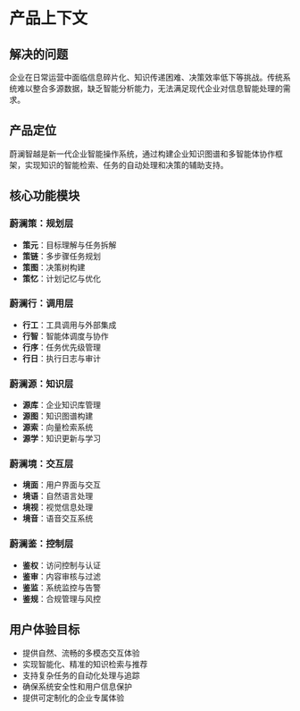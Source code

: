 # 产品上下文

## 解决的问题
企业在日常运营中面临信息碎片化、知识传递困难、决策效率低下等挑战。传统系统难以整合多源数据，缺乏智能分析能力，无法满足现代企业对信息智能处理的需求。

## 产品定位
蔚澜智越是新一代企业智能操作系统，通过构建企业知识图谱和多智能体协作框架，实现知识的智能检索、任务的自动处理和决策的辅助支持。

## 核心功能模块

### 蔚澜策：规划层
- **策元**：目标理解与任务拆解
- **策链**：多步骤任务规划
- **策图**：决策树构建
- **策忆**：计划记忆与优化

### 蔚澜行：调用层
- **行工**：工具调用与外部集成
- **行智**：智能体调度与协作
- **行序**：任务优先级管理
- **行日**：执行日志与审计

### 蔚澜源：知识层
- **源库**：企业知识库管理
- **源图**：知识图谱构建
- **源索**：向量检索系统
- **源学**：知识更新与学习

### 蔚澜境：交互层
- **境面**：用户界面与交互
- **境语**：自然语言处理
- **境视**：视觉信息处理
- **境音**：语音交互系统

### 蔚澜鉴：控制层
- **鉴权**：访问控制与认证
- **鉴审**：内容审核与过滤
- **鉴监**：系统监控与告警
- **鉴规**：合规管理与风控

## 用户体验目标
- 提供自然、流畅的多模态交互体验
- 实现智能化、精准的知识检索与推荐
- 支持复杂任务的自动化处理与追踪
- 确保系统安全性和用户信息保护
- 提供可定制化的企业专属体验 